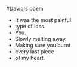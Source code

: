 #David's poem

* It was the most painful
* type of loss.
* You.
* Slowly melting away.
* Making sure you burnt
* every last piece
* of my heart.

